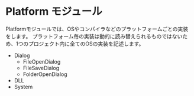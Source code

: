 ﻿Platform モジュール
===================

Platformモジュールでは、OSやコンパイラなどのプラットフォームごとの実装をします。
プラットフォーム毎の実装は動的に読み替えられるものではないため、1つのプロジェクト内に全てのOSの実装を記述します。

* Dialog
    * FileOpenDialog
    * FileSaveDialog
    * FolderOpenDialog
* DLL
* System
